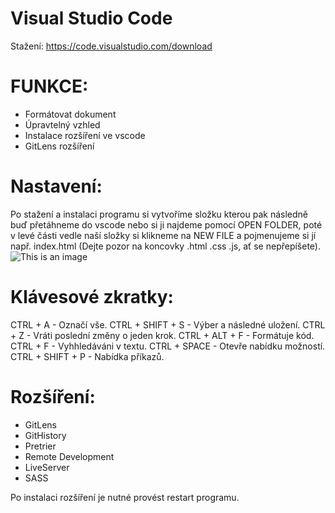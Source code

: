 # Visual Studio Code
Stažení: https://code.visualstudio.com/download

# FUNKCE:
- Formátovat dokument
- Úpravtelný vzhled
- Instalace rozšíření ve vscode
- GitLens rozšíření

# Nastavení:
Po stažení a instalaci programu si vytvoříme složku kterou pak následně buď přetáhneme do vscode nebo si ji najdeme pomocí OPEN FOLDER, poté v levé části vedle naší složky si klikneme na NEW FILE a pojmenujeme si jí např. index.html
(Dejte pozor na koncovky .html .css .js, ať se nepřepíšete).
![This is an image](![vsnewfile](https://user-images.githubusercontent.com/92884427/154864534-df683d15-cf99-412c-8c9d-f5b2cfa36761.PNG)
)

# Klávesové zkratky:
CTRL + A - Označí vše.
CTRL + SHIFT + S - Výber a následné uložení. 
CTRL + Z - Vráti poslední změny o jeden krok.
CTRL + ALT + F - Formátuje kód.
CTRL + F - Vyhhledáváni v textu.
CTRL + SPACE - Otevře nabídku možností.
CTRL + SHIFT + P - Nabídka příkazů.

# Rozšíření:
- GitLens
- GitHistory
- Pretrier
- Remote Development
- LiveServer
- SASS

Po instalaci rozšíření je nutné provést restart programu.
